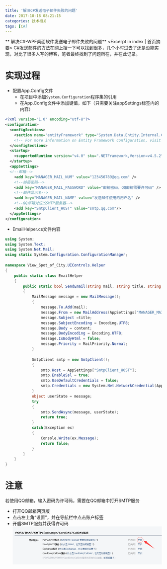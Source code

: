 ```yaml
---
title: '解决C#发送电子邮件失败的问题'
date: 2017-10-18 08:21:15
categories: 技术相关
tags: [C#]
---
```

** 解决C#-WPF桌面软件发送电子邮件失败的问题** <Excerpt in index | 首页摘要>
    C#发送邮件的方法在网上搜一下可以找到很多，几个小时过去了还是没能实现，对比了很多人写的博客，笔者最终找到了问题所在，并在此记录。
<!-- more -->

# 实现过程

- 配置App.Config文件
    - 在项目中添加`System.Configuration`程序集的引用
    - 在App.Config文件中添加键值，如下（只需要关注appSettings标签内的内容）

```xml
<?xml version="1.0" encoding="utf-8"?>
<configuration>
  <configSections>
    <section name="entityFramework" type="System.Data.Entity.Internal.ConfigFile.EntityFrameworkSection, EntityFramework, Version=6.0.0.0, Culture=neutral, PublicKeyToken=*************" requirePermission="false" />
    <!-- For more information on Entity Framework configuration, visit http://go.microsoft.com/fwlink/?LinkID=237468 -->
  </configSections>
  <startup>
    <supportedRuntime version="v4.0" sku=".NETFramework,Version=v4.5.2" />
  </startup>
  <appSettings>
  <!--邮箱-->
    <add key="MANAGER_MAIL_NUM" value="123456789@qq.com" />
    <!--邮箱密码-->
    <add key="MANAGER_MAIL_PASSWORD" value="邮箱密码。QQ邮箱需要许可码" />
    <!--邮件显示名-->
    <add key="MANAGER_MAIL_NAME" value="发送邮件使用的用户名" />
    <!--QQ邮箱对应的SMTP服务器-->
    <add key="SmtpClient_HOST" value="smtp.qq.com"/>
  </appSettings>
</configuration>
```

- EmailHelper.cs文件内容

```C#
using System;
using System.Text;
using System.Net.Mail;
using static System.Configuration.ConfigurationManager;

namespace View_Spot_of_City.UIControls.Helper
{
    public static class EmailHelper
    {
        public static bool SendEmail(string mail, string title, string content)
        {
            MailMessage message = new MailMessage();
            {
                message.To.Add(mail);
                message.From = new MailAddress(AppSettings["MANAGER_MAIL_NUM"], AppSettings["MANAGER_MAIL_NAME"], Encoding.UTF8);
                message.Subject =title;
                message.SubjectEncoding = Encoding.UTF8;
                message.Body = content;
                message.BodyEncoding = Encoding.UTF8;
                message.IsBodyHtml = false;
                message.Priority = MailPriority.Normal;
            }

            SmtpClient smtp = new SmtpClient();
            {
                smtp.Host = AppSettings["SmtpClient_HOST"];
                smtp.EnableSsl = true;
                smtp.UseDefaultCredentials = false;
                smtp.Credentials = new System.Net.NetworkCredential(AppSettings["MANAGER_MAIL_NUM"], AppSettings["MANAGER_MAIL_PASSWORD"]);
            }
            object userState = message;
            try
            {
                smtp.SendAsync(message, userState);
                return true;
            }
            catch(Exception ex)
            {
                Console.Write(ex.Message);
                return false;
            }
        }
    }
}
```

# 注意

若使用QQ邮箱，输入密码为许可码，需要在QQ邮箱中打开SMTP服务

- 打开QQ邮箱网页版
- 点击左上角“设置”，并在导航栏中点击账户标签
- 开启SMTP服务并获得许可码
    ![开启SMTP服务](https://raw.githubusercontent.com/CS-Tao/github-content/master/contents/blog/image/WpfSendMail.png)
